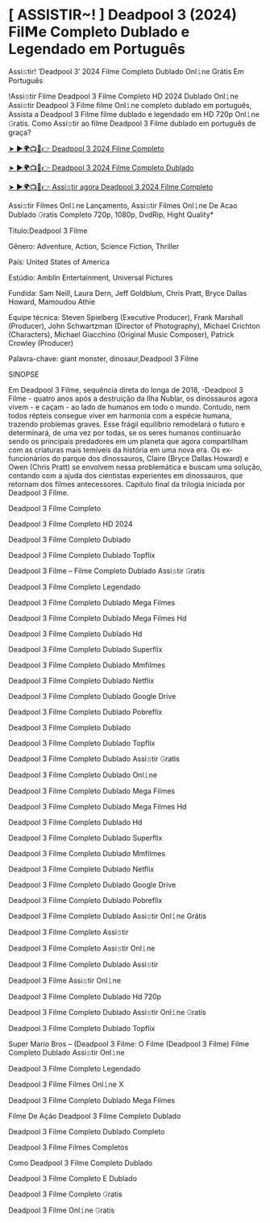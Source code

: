 # [ ASSISTIR~! ] Deadpool 3 (2024) Fil𝗠e Completo Dublado e Legendado em Português
Assi𝚜tir! ‘Deadpool 3’ 2024 Filme Completo Dublado Onl𝚒ne Grátis Em Português

!Assi𝚜tir Filme Deadpool 3 Filme Completo HD 2024 Dublado Onl𝚒ne Assi𝚜tir Deadpool 3 Filme filme Onl𝚒ne completo dublado em português, Assista a Deadpool 3 Filme filme dublado e legendado em HD 720p Onl𝚒ne 𝙶ratis. Como Assi𝚜tir ao filme Deadpool 3 Filme dublado em português de graça?

[➤ ►🌍📺📱👉 Deadpool 3 2024 Filme Completo](https://cutt.ly/FeQSCudy)

[➤ ►🌍📺📱👉 Deadpool 3 2024 Filme Completo Dublado](https://cutt.ly/FeQSCudy)

[➤ ►🌍📺📱👉 Assi𝚜tir agora Deadpool 3 2024 Filme Completo](https://cutt.ly/FeQSCudy)

Assi𝚜tir Filmes Onl𝚒ne Lançamento, Assi𝚜tir Filmes Onl𝚒ne De Acao Dublado 𝙶ratis Completo 720p, 1080p, DvdRip, Hight Quality*



Título:Deadpool 3 Filme



Gênero: Adventure, Action, Science Fiction, Thriller



País: United States of America



Estúdio: Amblin Entertainment, Universal Pictures



Fundida: Sam Neill, Laura Dern, Jeff Goldblum, Chris Pratt, Bryce Dallas Howard, Mamoudou Athie



Equipe técnica: Steven Spielberg (Executive Producer), Frank Marshall (Producer), John Schwartzman (Director of Photography), Michael Crichton (Characters), Michael Giacchino (Original Music Composer), Patrick Crowley (Producer)



Palavra-chave: giant monster, dinosaur,Deadpool 3 Filme



SINOPSE



Em Deadpool 3 Filme, sequência direta do longa de 2018, -Deadpool 3 Filme - quatro anos após a destruição da Ilha Nublar, os dinossauros agora vivem - e caçam - ao lado de humanos em todo o mundo. Contudo, nem todos répteis consegue viver em harmonia com a espécie humana, trazendo problemas graves. Esse frágil equilíbrio remodelará o futuro e determinará, de uma vez por todas, se os seres humanos continuarão sendo os principais predadores em um planeta que agora compartilham com as criaturas mais temíveis da história em uma nova era. Os ex-funcionários do parque dos dinossauros, Claire (Bryce Dallas Howard) e Owen (Chris Pratt) se envolvem nessa problemática e buscam uma solução, contando com a ajuda dos cientistas experientes em dinossauros, que retornam dos filmes antecessores. Capítulo final da trilogia iniciada por Deadpool 3 Filme.



Deadpool 3 Filme Completo



Deadpool 3 Filme Completo HD 2024



Deadpool 3 Filme Completo Dublado



Deadpool 3 Filme Completo Dublado Topflix



Deadpool 3 Filme – Filme Completo Dublado Assi𝚜tir 𝙶ratis



Deadpool 3 Filme Completo Legendado



Deadpool 3 Filme Completo Dublado Mega Filmes



Deadpool 3 Filme Completo Dublado Mega Filmes Hd



Deadpool 3 Filme Completo Dublado Hd



Deadpool 3 Filme Completo Dublado Superflix



Deadpool 3 Filme Completo Dublado Mmfilmes



Deadpool 3 Filme Completo Dublado Netflix



Deadpool 3 Filme Completo Dublado Google Drive



Deadpool 3 Filme Completo Dublado Pobreflix



Deadpool 3 Filme Completo Dublado



Deadpool 3 Filme Completo Dublado Topflix



Deadpool 3 Filme Completo Dublado Assi𝚜tir 𝙶ratis



Deadpool 3 Filme Completo Dublado Onl𝚒ne



Deadpool 3 Filme Completo Dublado Mega Filmes



Deadpool 3 Filme Completo Dublado Mega Filmes Hd



Deadpool 3 Filme Completo Dublado Hd



Deadpool 3 Filme Completo Dublado Superflix



Deadpool 3 Filme Completo Dublado Mmfilmes



Deadpool 3 Filme Completo Dublado Netflix



Deadpool 3 Filme Completo Dublado Google Drive



Deadpool 3 Filme Completo Dublado Pobreflix



Deadpool 3 Filme Completo Dublado Assi𝚜tir Onl𝚒ne Grátis



Deadpool 3 Filme Completo Assi𝚜tir



Deadpool 3 Filme Completo Assi𝚜tir Onl𝚒ne



Deadpool 3 Filme Completo Dublado Assi𝚜tir



Deadpool 3 Filme Assi𝚜tir Onl𝚒ne



Deadpool 3 Filme Completo Dublado Hd 720p



Deadpool 3 Filme Completo Dublado Assi𝚜tir Onl𝚒ne 𝙶ratis



Deadpool 3 Filme Completo Dublado Topflix



Super Mario Bros – (Deadpool 3 Filme: O Filme (Deadpool 3 Filme) Filme Completo Dublado Assi𝚜tir Onl𝚒ne



Deadpool 3 Filme Completo Legendado



Deadpool 3 Filme Filmes Onl𝚒ne X



Deadpool 3 Filme Completo Dublado Mega Filmes



Filme De Ação Deadpool 3 Filme Completo Dublado



Deadpool 3 Filme Completo Dublado Completo



Deadpool 3 Filme Filmes Completos



Como Deadpool 3 Filme Completo Dublado



Deadpool 3 Filme Completo E Dublado



Deadpool 3 Filme Completo 𝙶ratis



Deadpool 3 Filme Onl𝚒ne 𝙶ratis

